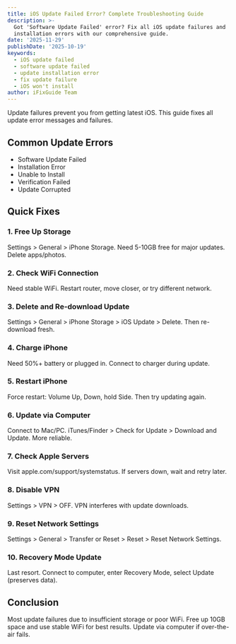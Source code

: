 ```yaml
---
title: iOS Update Failed Error? Complete Troubleshooting Guide
description: >-
  Got 'Software Update Failed' error? Fix all iOS update failures and
  installation errors with our comprehensive guide.
date: '2025-11-29'
publishDate: '2025-10-19'
keywords:
  - iOS update failed
  - software update failed
  - update installation error
  - fix update failure
  - iOS won't install
author: iFixGuide Team
---
```


Update failures prevent you from getting latest iOS. This guide fixes all update error messages and failures.

## Common Update Errors
- Software Update Failed
- Installation Error
- Unable to Install
- Verification Failed
- Update Corrupted

## Quick Fixes

### 1. Free Up Storage
Settings > General > iPhone Storage. Need 5-10GB free for major updates. Delete apps/photos.

### 2. Check WiFi Connection
Need stable WiFi. Restart router, move closer, or try different network.

### 3. Delete and Re-download Update
Settings > General > iPhone Storage > iOS Update > Delete. Then re-download fresh.

### 4. Charge iPhone
Need 50%+ battery or plugged in. Connect to charger during update.

### 5. Restart iPhone
Force restart: Volume Up, Down, hold Side. Then try updating again.

### 6. Update via Computer
Connect to Mac/PC. iTunes/Finder > Check for Update > Download and Update. More reliable.

### 7. Check Apple Servers
Visit apple.com/support/systemstatus. If servers down, wait and retry later.

### 8. Disable VPN
Settings > VPN > OFF. VPN interferes with update downloads.

### 9. Reset Network Settings
Settings > General > Transfer or Reset > Reset > Reset Network Settings.

### 10. Recovery Mode Update
Last resort. Connect to computer, enter Recovery Mode, select Update (preserves data).

## Conclusion
Most update failures due to insufficient storage or poor WiFi. Free up 10GB space and use stable WiFi for best results. Update via computer if over-the-air fails.

